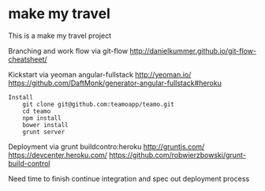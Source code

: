 make my travel
=====

This is a make my travel project

Branching and work flow via git-flow
	http://danielkummer.github.io/git-flow-cheatsheet/

Kickstart via yeoman angular-fullstack
	http://yeoman.io/
	https://github.com/DaftMonk/generator-angular-fullstack#heroku
	
	Install
		git clone git@github.com:teamoapp/teamo.git
		cd teamo
		npm install
		bower install
		grunt server

Deployment via grunt buildcontro:heroku
	http://gruntjs.com/
	https://devcenter.heroku.com/
	https://github.com/robwierzbowski/grunt-build-control


Need time to finish continue integration and spec out deployment process
